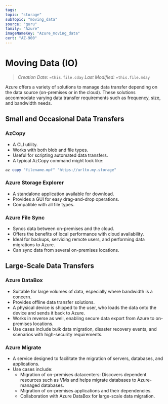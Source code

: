 ```yaml
---
tags:
topic: "storage"
subTopic: "moving_data"
source: "guru"
family: "Azure"
imageNameKey: "Azure_moving_data"
cert: "AZ-900"
---
```

# Moving Data (IO)
> *Creation Date:* `=this.file.cday`
> *Last Modified:* `=this.file.mday`

Azure offers a variety of solutions to manage data transfer depending on the data source (on-premises or in the cloud). These solutions accommodate varying data transfer requirements such as frequency, size, and bandwidth needs.

## Small and Occasional Data Transfers

### AzCopy

- A CLI utility.
- Works with both blob and file types.
- Useful for scripting automated data transfers.
- A typical AzCopy command might look like:

```powershell
az copy "filename.mpf" "https://urlto.my.storage"
```

### Azure Storage Explorer

- A standalone application available for download.
- Provides a GUI for easy drag-and-drop operations.
- Compatible with all file types.

### Azure File Sync

- Syncs data between on-premises and the cloud.
- Offers the benefits of local performance with cloud availability.
- Ideal for backups, servicing remote users, and performing data migrations to Azure.
- Can sync data from several on-premises locations.

## Large-Scale Data Transfers

### Azure DataBox

- Suitable for large volumes of data, especially where bandwidth is a concern.
- Provides offline data transfer solutions.
- A physical device is shipped to the user, who loads the data onto the device and sends it back to Azure.
- Works in reverse as well, enabling secure data export from Azure to on-premises locations.
- Use cases include bulk data migration, disaster recovery events, and scenarios with high-security requirements.

### Azure Migrate

- A service designed to facilitate the migration of servers, databases, and applications.
- Use cases include:
	- Migration of on-premises datacenters: Discovers dependent resources such as VMs and helps migrate databases to Azure-managed databases.
	- Migration of on-premises applications and their dependencies.
	- Collaboration with Azure DataBox for large-scale data migration.